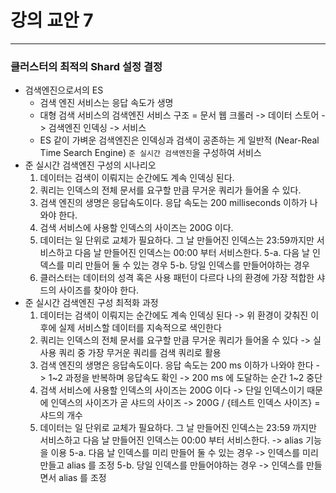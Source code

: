 # 강의 교안 7

<hr>

### 클러스터의 최적의 Shard 설정 결정
* 검색엔진으로서의 ES
  * 검색 엔진 서비스는 응답 속도가 생명
  * 대형 검색 서비스의 검색엔진 서비스 구조 = 문서 웹 크롤러 -> 데이터 스토어 -> 검색엔진 인덱싱 -> 서비스
  * ES 같이 가벼운 검색엔진은 인덱싱과 검색이 공존하는 게 일반적 (Near-Real Time Search Engine) `준 실시간 검색엔진`을 구성하여 서비스
* 준 실시간 검색엔진 구성의 시나리오
  1. 데이터는 검색이 이뤄지는 순간에도 계속 인덱싱 된다.
  2. 쿼리는 인덱스의 전체 문서를 요구할 만큼 무거운 쿼리가 들어올 수 있다.
  3. 검색 엔진의 생명은 응답속도이다. 응답 속도는 200 milliseconds 이하가 나와야 한다.
  4. 검색 서비스에 사용할 인덱스의 사이즈는 200G 이다.
  5. 데이터는 일 단위로 교체가 필요하다. 그 날 만들어진 인덱스는 23:59까지만 서비스하고 다음 날 만들어진 인덱스는 00:00 부터 서비스한다.
  5-a. 다음 날 인덱스를 미리 만들어 둘 수 있는 경우 
  5-b. 당일 인덱스를 만들어야하는 경우
  6. 클러스터는 데이터의 성격 혹은 사용 패턴이 다르다 나의 환경에 가장 적합한 샤드의 사이즈를 찾아야 한다.
* 준 실시간 검색엔진 구성 최적화 과정
  1. 데이터는 검색이 이뤄지는 순간에도 계속 인덱싱 된다
    -> 위 환경이 갖춰진 이후에 실제 서비스할 데이터를 지속적으로 색인한다
  2. 쿼리는 인덱스의 전체 문서를 요구할 만큼 무거운 쿼리가 들어올 수 있다
    -> 실사용 쿼리 중 가장 무거운 쿼리를 검색 쿼리로 활용
  3. 검색 엔진의 생명은 응답속도이다. 응답 속도는 200 ms 이하가 나와야 한다
    -> 1~2 과정을 반복하며 응답속도 확인 
    -> 200 ms 에 도달하는 순간 1~2 중단
  4. 검색 서비스에 사용할 인덱스의 사이즈는 200G 이다
    -> 단일 인덱스이기 때문에 인덱스의 사이즈가 곧 샤드의 사이즈 
    -> 200G / {테스트 인덱스 사이즈} = 샤드의 개수
  5. 데이터는 일 단위로 교체가 필요하다. 그 날 만들어진 인덱스는 23:59 까지만 서비스하고 다음 날 만들어진 인덱스는 00:00 부터 서비스한다.
    -> alias 기능을 이용
  5-a. 다음 날 인덱스를 미리 만들어 둘 수 있는 경우
    -> 인덱스를 미리 만들고 alias 를 조정
  5-b. 당일 인덱스를 만들어야하는 경우
    -> 인덱스를 만들면서 alias 를 조정
